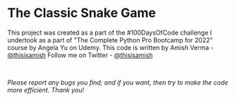 # The Classic Snake Game

This project was created as a part of the #100DaysOfCode challenge I undertook as a part of "The Complete Python Pro Bootcamp for 2022" course by Angela Yu on Udemy.
This code is written by Amish Verma - [@thisisamish](www.github.com/thisisamish)
Follow me on Twitter - [@thisisamish](www.twitter.com/thisisamish)

<br>

*Please report any bugs you find; and if you want, then try to make the code more efficient. Thank you!*
